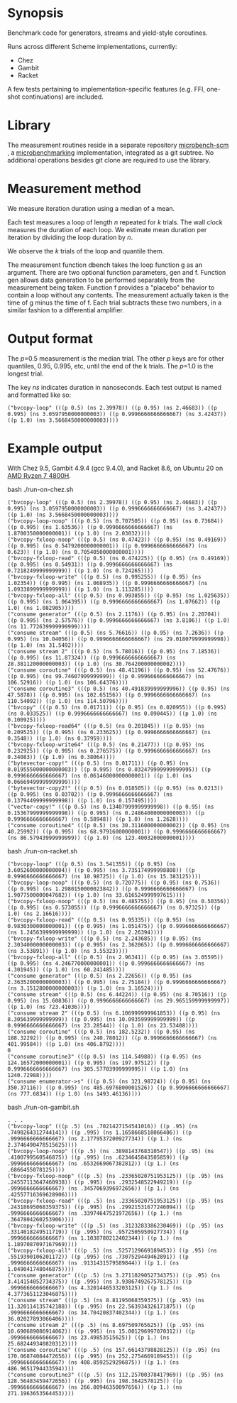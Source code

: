 # Synopsis

Benchmark code for generators, streams and yield-style coroutines.

Runs across different Scheme implementations, currently:

- Chez
- Gambit
- Racket

A few tests pertaining to implementation-specific features (e.g. FFI, one-shot continuations) are included.

# Library

The measurement routines reside in a separate repository [microbench-scm](https://github.com/jeffhhk/microbench-scm) , a [microbenchmarking](https://stackoverflow.com/questions/2842695/what-is-microbenchmarking) implementation, integrated as a git subtree.  No additional operations besides git clone are required to use the library.

# Measurement method

We measure iteration duration using a median of a mean.

Each test measures a loop of length _n_ repeated for _k_ trials.  The wall clock measures the duration of each loop.  We estimate mean duration per iteration by dividing the loop duration by _n_.

We observe the _k_ trials of the loop and quantile them.

The measurement function dbench takes the loop function g as an argument.  There are two optional function parameters, gen and f.  Function gen allows data generation to be performed separately from the measurement being taken.  Function f provides a "placebo" behavior to contain a loop without any contents.  The measurement actually taken is the time of g minus the time of f.  Each trial subtracts these two numbers, in a similar fashion to a differential amplifier.

# Output format

The _p_=0.5 measurement is the median trial.  The other _p_ keys are for other quantiles, 0.95, 0.995, etc, until the end of the k trials.  The _p_=1.0 is the longest trial.

The key _ns_ indicates duration in nanoseconds.  Each test output is named and formatted like so:

    ("bvcopy-loop" (((p 0.5) (ns 2.39978)) ((p 0.95) (ns 2.46683)) ((p 0.995) (ns 3.0597950000000003)) ((p 0.9996666666666667) (ns 3.42437)) ((p 1.0) (ns 3.5668450000000003))))


# Example output

With Chez 9.5, Gambit 4.9.4 (gcc 9.4.0), and Racket 8.6, on Ubuntu 20 on [AMD Ryzen 7 4800H](https://www.amd.com/en/products/apu/amd-ryzen-7-4800h).

bash ./run-on-chez.sh

    ("bvcopy-loop" (((p 0.5) (ns 2.39978)) ((p 0.95) (ns 2.46683)) ((p 0.995) (ns 3.0597950000000003)) ((p 0.9996666666666667) (ns 3.42437)) ((p 1.0) (ns 3.5668450000000003))))
    ("bvcopy-loop-noop" (((p 0.5) (ns 0.707505)) ((p 0.95) (ns 0.73684)) ((p 0.995) (ns 1.63536)) ((p 0.9996666666666667) (ns 1.8700350000000001)) ((p 1.0) (ns 2.03032))))
    ("bvcopy-fxloop-noop" (((p 0.5) (ns 0.47423)) ((p 0.95) (ns 0.49169)) ((p 0.995) (ns 0.5479200000000001)) ((p 0.9996666666666667) (ns 0.623)) ((p 1.0) (ns 0.7054050000000001))))
    ("bvcopy-fxloop-read" (((p 0.5) (ns 0.474225)) ((p 0.95) (ns 0.49169)) ((p 0.995) (ns 0.54931)) ((p 0.9996666666666667) (ns 0.7218249999999999)) ((p 1.0) (ns 0.724265))))
    ("bvcopy-fxloop-write" (((p 0.5) (ns 0.995255)) ((p 0.95) (ns 1.02354)) ((p 0.995) (ns 1.068935)) ((p 0.9996666666666667) (ns 1.0933899999999999)) ((p 1.0) (ns 1.113285))))
    ("bvcopy-fxloop-all" (((p 0.5) (ns 0.993855)) ((p 0.95) (ns 1.025635)) ((p 0.995) (ns 1.064395)) ((p 0.9996666666666667) (ns 1.07662)) ((p 1.0) (ns 1.082905))))
    ("consume generator" (((p 0.5) (ns 2.1176)) ((p 0.95) (ns 2.20704)) ((p 0.995) (ns 2.57576)) ((p 0.9996666666666667) (ns 3.8106)) ((p 1.0) (ns 11.772639999999999))))
    ("consume stream" (((p 0.5) (ns 5.76616)) ((p 0.95) (ns 7.2636)) ((p 0.995) (ns 10.04056)) ((p 0.9996666666666667) (ns 29.018079999999998)) ((p 1.0) (ns 31.5492))))
    ("consume stream 2" (((p 0.5) (ns 5.78016)) ((p 0.95) (ns 7.18536)) ((p 0.995) (ns 11.87324)) ((p 0.9996666666666667) (ns 28.381120000000003)) ((p 1.0) (ns 30.764200000000002))))
    ("consume coroutine" (((p 0.5) (ns 48.41196)) ((p 0.95) (ns 52.47676)) ((p 0.995) (ns 99.74607999999999)) ((p 0.9996666666666667) (ns 106.52916)) ((p 1.0) (ns 106.64376))))
    ("consume coroutine3" (((p 0.5) (ns 40.491839999999996)) ((p 0.95) (ns 47.5878)) ((p 0.995) (ns 102.65156)) ((p 0.9996666666666667) (ns 110.54092)) ((p 1.0) (ns 114.50796))))
    ("bvcopy" (((p 0.5) (ns 0.01711)) ((p 0.95) (ns 0.020955)) ((p 0.995) (ns 0.033525)) ((p 0.9996666666666667) (ns 0.090445)) ((p 1.0) (ns 0.100925))))
    ("bvcopy-fxloop-read64" (((p 0.5) (ns 0.201845)) ((p 0.95) (ns 0.209525)) ((p 0.995) (ns 0.233625)) ((p 0.9996666666666667) (ns 0.3548)) ((p 1.0) (ns 0.37959))))
    ("bvcopy-fxloop-write64" (((p 0.5) (ns 0.21477)) ((p 0.95) (ns 0.232925)) ((p 0.995) (ns 0.276575)) ((p 0.9996666666666667) (ns 0.34083)) ((p 1.0) (ns 0.38064))))
    ("bytevector-copy!" (((p 0.5) (ns 0.01711)) ((p 0.95) (ns 0.019555000000000003)) ((p 0.995) (ns 0.032479999999999995)) ((p 0.9996666666666667) (ns 0.06146000000000001)) ((p 1.0) (ns 0.06669499999999999))))
    ("bytevector-copy2!" (((p 0.5) (ns 0.018505)) ((p 0.95) (ns 0.0213)) ((p 0.995) (ns 0.03702)) ((p 0.9996666666666667) (ns 0.13794499999999998)) ((p 1.0) (ns 0.157495))))
    ("vector-copy!" (((p 0.5) (ns 0.13407999999999998)) ((p 0.95) (ns 0.15367999999999998)) ((p 0.995) (ns 0.24864000000000003)) ((p 0.9996666666666667) (ns 0.58948)) ((p 1.0) (ns 1.2628))))
    ("consume coroutine4" (((p 0.5) (ns 30.311600000000002)) ((p 0.95) (ns 40.25992)) ((p 0.995) (ns 68.97916000000001)) ((p 0.9996666666666667) (ns 86.57943999999999)) ((p 1.0) (ns 123.40032000000001))))

bash ./run-on-racket.sh

    ("bvcopy-loop" (((p 0.5) (ns 3.541355)) ((p 0.95) (ns 3.6052600000000004)) ((p 0.995) (ns 3.735174999998808)) ((p 0.9996666666666667) (ns 10.98725)) ((p 1.0) (ns 15.383125))))
    ("bvcopy-loop-noop" (((p 0.5) (ns 0.720775)) ((p 0.95) (ns 0.7536)) ((p 0.995) (ns 1.2980150000023842)) ((p 0.9996666666666667) (ns 1.9077500000047682)) ((p 1.0) (ns 33.616524999997615))))
    ("bvcopy-fxloop-noop" (((p 0.5) (ns 0.485755)) ((p 0.95) (ns 0.50356)) ((p 0.995) (ns 0.573055)) ((p 0.9996666666666667) (ns 0.97325)) ((p 1.0) (ns 2.16616))))
    ("bvcopy-fxloop-read" (((p 0.5) (ns 0.95335)) ((p 0.95) (ns 0.9830300000000001)) ((p 0.995) (ns 1.051475)) ((p 0.9996666666666667) (ns 1.2456399999999999)) ((p 1.0) (ns 2.26394))))
    ("bvcopy-fxloop-write" (((p 0.5) (ns 2.243685)) ((p 0.95) (ns 2.3034000000000003)) ((p 0.995) (ns 2.362065)) ((p 0.9996666666666667) (ns 3.53891)) ((p 1.0) (ns 3.55323))))
    ("bvcopy-fxloop-all" (((p 0.5) (ns 2.96341)) ((p 0.95) (ns 3.05595)) ((p 0.995) (ns 4.246770000000001)) ((p 0.9996666666666667) (ns 4.301945)) ((p 1.0) (ns 60.241485))))
    ("consume generator" (((p 0.5) (ns 2.22656)) ((p 0.95) (ns 2.3635200000000003)) ((p 0.995) (ns 2.75184)) ((p 0.9996666666666667) (ns 3.1512800000000003)) ((p 1.0) (ns 3.16524))))
    ("consume stream" (((p 0.5) (ns 6.44224)) ((p 0.95) (ns 8.70516)) ((p 0.995) (ns 15.60836)) ((p 0.9996666666666667) (ns 29.965159999999997)) ((p 1.0) (ns 723.41036))))
    ("consume stream 2" (((p 0.5) (ns 6.106999999961853)) ((p 0.95) (ns 8.305639999999999)) ((p 0.995) (ns 10.093599999999999)) ((p 0.9996666666666667) (ns 23.28544)) ((p 1.0) (ns 23.53408))))
    ("consume coroutine" (((p 0.5) (ns 182.5232)) ((p 0.95) (ns 188.32292)) ((p 0.995) (ns 240.78012)) ((p 0.9996666666666667) (ns 401.99584)) ((p 1.0) (ns 406.8792))))
    0
    ("consume coroutine3" (((p 0.5) (ns 114.54988)) ((p 0.95) (ns 124.16572000000001)) ((p 0.995) (ns 197.97512)) ((p 0.9996666666666667) (ns 305.57703999999995)) ((p 1.0) (ns 1240.72988))))
    ("consume enumerator->s" (((p 0.5) (ns 321.98724)) ((p 0.95) (ns 350.37116)) ((p 0.995) (ns 485.6976800001526)) ((p 0.9996666666666667) (ns 777.6834)) ((p 1.0) (ns 1493.46136))))

bash ./run-on-gambit.sh

    . . .
    ("bvcopy-loop" (((p .5) (ns .7021427154541016)) ((p .95) (ns .7498264312744141)) ((p .995) (ns 1.1658668518066406)) ((p .9996666666666667) (ns 2.1779537200927734)) ((p 1.) (ns 2.3746490478515625))))
    ("bvcopy-loop-noop" (((p .5) (ns .3898143768310547)) ((p .95) (ns .4100799560546875)) ((p .995) (ns .6234645843505859)) ((p .9996666666666667) (ns .6532669067382812)) ((p 1.) (ns .6866455078125))))
    ("bvcopy-fxloop-noop" (((p .5) (ns .23365020751953125)) ((p .95) (ns .24557113647460938)) ((p .995) (ns .2932548522949219)) ((p .9996666666666667) (ns .3457069396972656)) ((p 1.) (ns .42557716369628906))))
    ("bvcopy-fxloop-read" (((p .5) (ns .23365020751953125)) ((p .95) (ns .24318695068359375)) ((p .995) (ns .29921531677246094)) ((p .9996666666666667) (ns .33974647521972656)) ((p 1.) (ns .3647804260253906))))
    ("bvcopy-fxloop-write" (((p .5) (ns .3123283386230469)) ((p .95) (ns .3314018249511719)) ((p .995) (ns .9572505950927734)) ((p .9996666666666667) (ns 1.1038780212402344)) ((p 1.) (ns 1.1897087097167969))))
    ("bvcopy-fxloop-all" (((p .5) (ns .5257129669189453)) ((p .95) (ns .5519390106201172)) ((p .995) (ns .7307529449462891)) ((p .9996666666666667) (ns .9131431579589844)) ((p 1.) (ns 1.049041748046875))))
    ("consume generator" (((p .5) (ns 3.2711029052734375)) ((p .95) (ns 3.414154052734375)) ((p .995) (ns 3.9386749267578125)) ((p .9996666666666667) (ns 4.3201446533203125)) ((p 1.) (ns 4.3773651123046875))))
    ("consume stream" (((p .5) (ns 8.81195068359375)) ((p .95) (ns 11.320114135742188)) ((p .995) (ns 22.563934326171875)) ((p .9996666666666667) (ns 34.70420837402344)) ((p 1.) (ns 36.02027893066406))))
    ("consume stream 2" (((p .5) (ns 8.697509765625)) ((p .95) (ns 10.690689086914062)) ((p .995) (ns 15.001296997070312)) ((p .9996666666666667) (ns 23.49853515625)) ((p 1.) (ns 25.682449340820312))))
    ("consume coroutine" (((p .5) (ns 157.66143798828125)) ((p .95) (ns 170.06874084472656)) ((p .995) (ns 252.2754669189453)) ((p .9996666666666667) (ns 408.8592529296875)) ((p 1.) (ns 486.9651794433594))))
    ("consume coroutine3" (((p .5) (ns 112.25700378417969)) ((p .95) (ns 128.56483459472656)) ((p .995) (ns 198.3642578125)) ((p .9996666666666667) (ns 266.80946350097656)) ((p 1.) (ns 271.1963653564453))))

